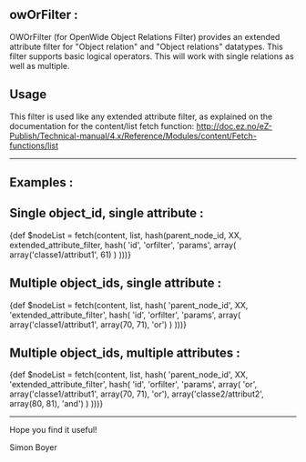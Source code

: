 owOrFilter :
-------------------------
OWOrFilter (for OpenWide Object Relations Filter) provides an extended attribute filter for "Object relation" and "Object relations" datatypes.
This filter supports basic logical operators.
This will work with single relations as well as multiple.

Usage
-------------------------

This filter is used like any extended attribute filter, as explained on the
documentation for the content/list fetch function:
http://doc.ez.no/eZ-Publish/Technical-manual/4.x/Reference/Modules/content/Fetch-functions/list

---------------------------------------------
Examples :
---------------------------------------------

Single object_id, single attribute :
---------------------------------------------
{def $nodeList = fetch(content, list, hash(parent_node_id, XX,
                          extended_attribute_filter, hash(
                              'id', 'orfilter',
                              'params', array(
                                array('classe1/attribut1', 61)
                              )
                          )))}
                          
                          
Multiple object_ids, single attribute  :
---------------------------------------------
{def $nodeList = fetch(content, list, hash(
							'parent_node_id', XX,
        					'extended_attribute_filter', hash(
                              		'id', 'orfilter',
                              		'params', array(
                              			array('classe1/attribut1', array(70, 71), 'or')
                              			)
                          )))}
                          
                          

Multiple object_ids, multiple attributes  :
---------------------------------------------
{def $nodeList = fetch(content, list, hash(
							'parent_node_id', XX,
        					'extended_attribute_filter', hash(
                              		'id', 'orfilter',
                              		'params', array(
                              			'or',
                              			array('classe1/attribut1', array(70, 71), 'or'),
                              			array('classe2/attribut2', array(80, 81), 'and')
                              			)
                          )))}





---------------------------------------------
Hope you find it useful! 

Simon Boyer

